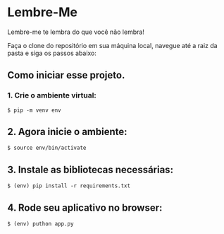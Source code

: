 # Lembre-Me
Lembre-me te lembra do que você não lembra!

Faça o clone do repositório em sua máquina local, navegue até a raiz da pasta e siga os passos abaixo:

## Como iniciar esse projeto.

### 1. Crie o ambiente virtual:
```
$ pip -m venv env
```

## 2. Agora inicie o ambiente:
```
$ source env/bin/activate
```

## 3. Instale as bibliotecas necessárias:
```
$ (env) pip install -r requirements.txt
```

## 4. Rode seu aplicativo no browser:
```
$ (env) puthon app.py
```
